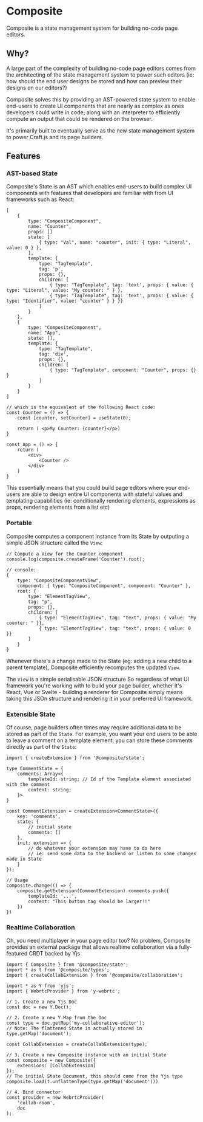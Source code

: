 # Composite

Composite is a state management system for building no-code page editors.

## Why?

A large part of the complexity of building no-code page editors comes from the architecting of the state management system to power such editors (ie: how should the end user designs be stored and how can preview their designs on our editors?)

Composite solves this by providing an AST-powered state system to enable end-users to create UI components that are nearly as complex as ones developers could write in code; along with an interpreter to efficiently compute an output that could be rendered on the browser.

It's primarily built to eventually serve as the new state management system to power Craft.js and its page builders.

## Features

### AST-based State

Composite's State is an AST which enables end-users to build complex UI components with features that developers are familiar with from UI frameworks such as React:

```tsx
[
    {
        type: "CompositeComponent",
        name: "Counter",
        props: []
        state: [
            { type: "Val", name: "counter", init: { type: "Literal", value: 0 } },
        ],
        template: {
            type: "TagTemplate",
            tag: 'p',
            props: {},
            children: [
                { type: "TagTemplate", tag: 'text', props: { value: { type: "Literal", value: "My counter: " } },            
                { type: "TagTemplate", tag: 'text', props: { value: { type: "Identifier", value: "counter" } } }}
            ]
        }
    },
    {
        type: "CompositeComponent",
        name: "App",
        state: [],
        template: {
            type: "TagTemplate",
            tag: 'div',
            props: {},
            children: [
                { type: "TagTemplate", component: "Counter", props: {} }
            ]
        }
    }
]

// which is the equivalent of the following React code:
const Counter = () => {
    const [counter, setCounter] = useState(0);

    return ( <p>My Counter: {counter}</p>)
}

const App = () => {
    return (
        <div>
            <Counter />
        </div>
    )
}
```

This essentially means that you could build page editors where your end-users are able to design entire UI components with stateful values and templating capabilities (ie: conditionally rendering elements, expressions as props, rendering elements from a list etc)

### Portable

Composite computes a component instance from its State by outputing a simple JSON structure called the `View`: 

```tsx
// Compute a View for the Counter component
console.log(composite.createFrame('Counter').root);

// console:
{
    type: "CompositeComponentView",
    component: { type: "CompositeComponent", component: "Counter" },
    root: {
        type: "ElementTagView",
        tag: "p",
        props: {},
        children: [
            { type: "ElementTagView", tag: "text", props: { value: "My counter: " }},
            { type: "ElementTagView", tag: "text", props: { value: 0 }}
        ]
    }
}
```

Whenever there's a change made to the State (eg: adding a new child to a parent template), Composite efficiently recomputes the updated `View`.

The `View` is a simple serialisable JSON structure So regardless of what UI framework you're working with to build your page builder, whether it's React, Vue or Svelte - building a renderer for Composite simply means taking this JSOn structure and rendering it in your preferred UI framework.

### Extensible State

Of course, page builders often times may require additional data to be stored as part of the `State`. For example, you want your end users to be able to leave a comment on a template element; you can store these comments directly as part of the `State`: 

```tsx
import { createExtension } from '@composite/state';

type CommentState = {
    comments: Array<{
        templateId: string; // Id of the Template element associated with the comment
        content: string;
    }>
}

const CommentExtension = createExtension<CommentState>({
    key: 'comments', 
    state: {
        // initial state
        comments: []
    },
    init: extension => {
        // do whatever your extension may have to do here
        // ie: send some data to the backend or listen to some changes made in State
    }
});

// Usage
composite.change(() => {
    composite.getExtension(CommentExtension).comments.push({
        templateId: '...',
        content: "This button tag should be larger!!" 
    })
})
```

### Realtime Collaboration

Oh, you need multiplayer in your page editor too? No problem, Composite provides an external package that allows realtime collaboration via a fully-featured CRDT backed by Yjs

```tsx
import { Composite } from '@composite/state';
import * as t from '@composite/types';
import { createCollabExtension } from '@composite/collaboration';

import * as Y from 'yjs';
import { WebrtcProvider } from 'y-webrtc';

// 1. Create a new Yjs Doc
const doc = new Y.Doc();

// 2. Create a new Y.Map from the Doc
const type = doc.getMap('my-collaborative-editor');
// Note: The flattened State is actually stored in type.getMap('document');

const CollabExtension = createCollabExtension(type);

// 3. Create a new Composite instance with an initial State
const composite = new Composite({
    extensions: [CollabExtension]
}); 
// The initial State Document, this should come from the Yjs type
composite.load(t.unflattenType(type.getMap('document')))

// 4. Bind connector
const provider = new WebrtcProvider(
    'collab-room',
    doc
);
```

